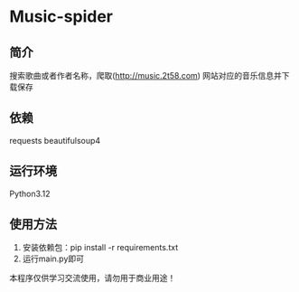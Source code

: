 # Music-spider
## 简介
搜索歌曲或者作者名称，爬取(http://music.2t58.com)
网站对应的音乐信息并下载保存
## 依赖
requests
beautifulsoup4
## 运行环境
Python3.12
## 使用方法
1. 安装依赖包：pip install -r requirements.txt
2. 运行main.py即可

本程序仅供学习交流使用，请勿用于商业用途！